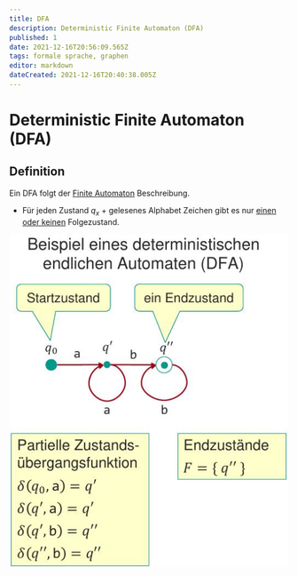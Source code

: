 ```yaml
---
title: DFA
description: Deterministic Finite Automaton (DFA)
published: 1
date: 2021-12-16T20:56:09.565Z
tags: formale sprache, graphen
editor: markdown
dateCreated: 2021-12-16T20:40:38.005Z
---
```


# Deterministic Finite Automaton (DFA)

## Definition

Ein DFA folgt der [Finite Automaton](/formaleBeschreibung/formaleSprachen/finite-automaton) Beschreibung.

- Für jeden Zustand $q_x$ + gelesenes Alphabet Zeichen gibt es nur <u>einen oder keinen</u> Folgezustand.

![dfa.png](/fom//dfa.png)